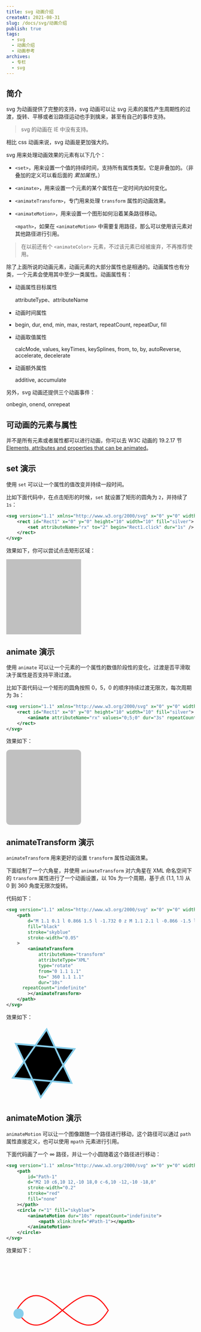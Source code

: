 ```yaml
---
title: svg 动画介绍
createAt: 2021-08-31
slug: /docs/svg/动画介绍
publish: true
tags:
  - svg
  - 动画介绍
  - 动画参考
archives:
  - 专栏
  - svg
---
```


## 简介

svg 为动画提供了完整的支持，svg 动画可以让 svg 元素的属性产生周期性的过渡，旋转、平移或者沿路径运动也手到擒来，甚至有自己的事件支持。

> svg 的动画在 IE 中没有支持。

相比 css 动画来说，svg 动画是更加强大的。

svg 用来处理动画效果的元素有以下几个：

- `<set>`，用来设置一个值的持续时间，支持所有属性类型。它是非叠加的。（非叠加的定义可以看后面的 _累加属性_。）

- `<animate>`，用来设置一个元素的某个属性在一定时间内如何变化。

- `<animateTransform>`，专门用来处理 `transform` 属性的动画效果。

- `<animateMotion>`，用来设置一个图形如何沿着某条路径移动。

  `<mpath>`，如果在 `<animateMotion>` 中需要复用路径，那么可以使用该元素对其他路径进行引用。

> 在以前还有个 `<animateColor>` 元素，不过该元素已经被废弃，不再推荐使用。

除了上面所说的动画元素，动画元素的大部分属性也是相通的。动画属性也有分类，一个元素会使用其中至少一类属性。动画属性有：

- 动画属性目标属性

  attributeType、attributeName

- 动画时间属性

- begin, dur, end, min, max, restart, repeatCount, repeatDur, fill

- 动画取值属性

  calcMode, values, keyTimes, keySplines, from, to, by, autoReverse, accelerate, decelerate

- 动画额外属性

  additive, accumulate

另外，svg 动画还提供三个动画事件：

onbegin, onend, onrepeat

## 可动画的元素与属性

并不是所有元素或者属性都可以进行动画，你可以去 W3C 动画的 19.2.17 节 [Elements, attributes and properties that can be animated](https://www.w3.org/TR/SVG11/animate.html#AnimationAttributesAndProperties)。

## set 演示

使用 `set` 可以让一个属性的值改变并持续一段时间。

比如下面代码中，在点击矩形的时候，`set` 就设置了矩形的圆角为 `2`，并持续了 `1s`：

```xml
<svg version="1.1" xmlns="http://www.w3.org/2000/svg" x="0" y="0" width="200" height="200" viewBox="0 0 10 10">
	<rect id="Rect1" x="0" y="0" height="10" width="10" fill="silver">
		<set attributeName="rx" to="2" begin="Rect1.click" dur="1s" />
	</rect>
</svg>
```

效果如下，你可以尝试点击矩形区域：

<svg version="1.1" xmlns="http://www.w3.org/2000/svg" x="0" y="0" width="200" height="200" viewBox="0 0 10 10">
	<rect id="Rect1" x="0" y="0" height="10" width="10" fill="silver">
		<set attributeName="rx" to="2" begin="Rect1.click" dur="1s" />
	</rect>
</svg>

## animate 演示

使用 `animate` 可以让一个元素的一个属性的数值阶段性的变化，过渡是否平滑取决于属性是否支持平滑过渡。

比如下面代码让一个矩形的圆角按照 0，5，0 的顺序持续过渡无限次，每次周期为 3s：

```xml
<svg version="1.1" xmlns="http://www.w3.org/2000/svg" x="0" y="0" width="200" height="200" viewBox="0 0 10 10">
	<rect id="Rect1" x="0" y="0" height="10" width="10" fill="silver">
		<animate attributeName="rx" values="0;5;0" dur="3s" repeatCount="indefinite"></animate>
	</rect>
</svg>
```

效果如下：

<svg version="1.1" xmlns="http://www.w3.org/2000/svg" x="0" y="0" width="200" height="200" viewBox="0 0 10 10">
	<rect id="Rect1" x="0" y="0" height="10" width="10" fill="silver">
		<animate attributeName="rx" values="0;5;0" dur="3s" repeatCount="indefinite"></animate>
	</rect>
</svg>

## animateTransform 演示

`animateTransform` 用来更好的设置 `transform` 属性动画效果。

下面绘制了一个六角星，并使用 `animateTransform` 对六角星在 XML 命名空间下的 `transform` 属性进行了一个动画设置，以 10s 为一个周期，基于点 (1.1, 1.1) 从 0 到 360 角度无限次旋转。

代码如下：

```xml
<svg version="1.1" xmlns="http://www.w3.org/2000/svg" x="0" y="0" width="200" height="200" viewBox="0 0 2.2 2.2">
	<path
		d="M 1.1 0.1 l 0.866 1.5 l -1.732 0 z M 1.1 2.1 l -0.866 -1.5 l 1.732 0 z"
		fill="black"
		stroke="skyblue"
		stroke-width="0.05"
	>
		<animateTransform
			attributeName="transform"
			attributeType="XML"
			type="rotate"
			from="0 1.1 1.1"
			to=" 360 1.1 1.1"
			dur="10s"
      repeatCount="indefinite"
		></animateTransform>
	</path>
</svg>
```

效果如下：

<svg version="1.1" xmlns="http://www.w3.org/2000/svg" x="0" y="0" width="200" height="200" viewBox="0 0 2.2 2.2">
	<path
		d="M 1.1 0.1 l 0.866 1.5 l -1.732 0 z M 1.1 2.1 l -0.866 -1.5 l 1.732 0 z"
		fill="black"
		stroke="skyblue"
		stroke-width="0.05"
	>
		<animateTransform
			attributeName="transform"
			attributeType="XML"
			type="rotate"
			from="0 1.1 1.1"
			to=" 360 1.1 1.1"
			dur="10s"
      repeatCount="indefinite"
		></animateTransform>
	</path>
</svg>

## animateMotion 演示

`animateMotion` 可以让一个图像跟随一个路径进行移动，这个路径可以通过 `path` 属性直接定义，也可以使用 `mpath` 元素进行引用。

下面代码画了一个 ∞ 路径，并让一个小圆随着这个路径进行移动：

```xml
<svg version="1.1" xmlns="http://www.w3.org/2000/svg" x="0" y="0" width="300" height="300" viewBox="0 0 22 22">
	<path
		id="Path-1"
		d="M2 10 c6,10 12,-10 18,0 c-6,10 -12,-10 -18,0"
		stroke-width="0.2"
		stroke="red"
		fill="none"
	></path>
	<circle r="1" fill="skyblue">
		<animateMotion dur="10s" repeatCount="indefinite">
			<mpath xlink:href="#Path-1"></mpath>
		</animateMotion>
	</circle>
</svg>
```

效果如下：

<svg version="1.1" xmlns="http://www.w3.org/2000/svg" x="0" y="0" width="300" height="300" viewBox="0 0 22 22">
	<path
		id="Path-1"
		d="M2 10 c6,10 12,-10 18,0 c-6,10 -12,-10 -18,0"
		stroke-width="0.2"
		stroke="red"
		fill="none"
	></path>
	<circle r="1" fill="skyblue">
		<animateMotion dur="10s" repeatCount="indefinite">
			<mpath xlink:href="#Path-1"></mpath>
		</animateMotion>
	</circle>
</svg>
